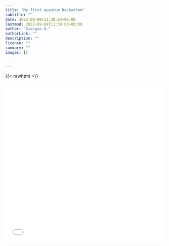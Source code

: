 ```yaml
---
title: "My first quantum hackathon"
subtitle: ""
date: 2022-09-09T11:30:03+00:00
lastmod: 2022-09-09T11:30:03+00:00
author: "Giorgio G."
authorLink: ""
description: ""
license: ""
summary: ""
images: []


---
```


<!-- shortcode for rawhtml -->
{{< rawhtml >}}
<iframe src="/shor.html" width="100%" height="500px" style="border:none;"/>
{{< /rawhtml >}}
